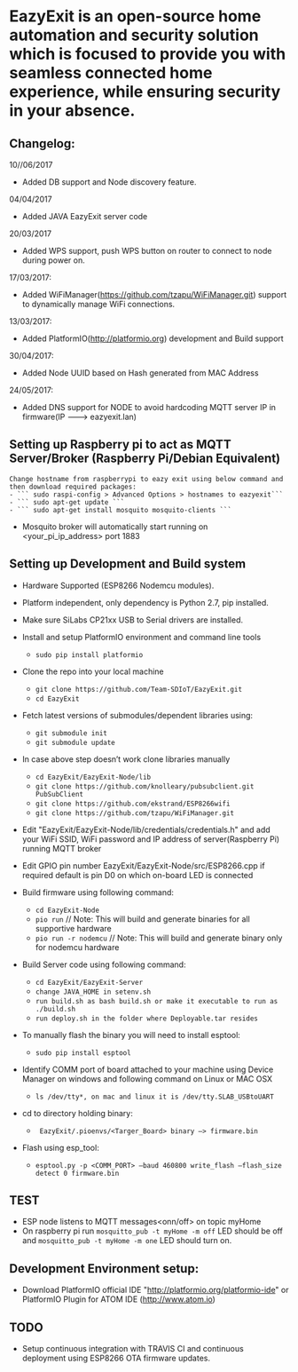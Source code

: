 # EazyExit is an open-source home automation and security solution which is focused to provide you with seamless connected home experience, while ensuring security in your absence.

## Changelog:

10//06/2017
- Added DB support and Node discovery feature. 

04/04/2017
- Added JAVA EazyExit server code

20/03/2017
- Added WPS support, push WPS button on router to connect to node during power on.

17/03/2017:
- Added WiFiManager(https://github.com/tzapu/WiFiManager.git) support to dynamically manage WiFi connections.

13/03/2017:
- Added PlatformIO(http://platformio.org) development and Build support

30/04/2017:
- Added Node UUID based on Hash generated from MAC Address

24/05/2017:
- Added DNS support for NODE to avoid hardcoding MQTT server IP in firmware(IP ---> eazyexit.lan)


## Setting up Raspberry pi to act as MQTT Server/Broker (Raspberry Pi/Debian Equivalent)
	Change hostname from raspberrypi to eazy exit using below command and then download required packages:
	- ``` sudo raspi-config > Advanced Options > hostnames to eazyexit```
	- ``` sudo apt-get update ```
	- ``` sudo apt-get install mosquito mosquito-clients ```

  - Mosquito broker will automatically start running on <your_pi_ip_address> port 1883

## Setting up Development and Build system

- Hardware Supported (ESP8266 Nodemcu modules).
- Platform independent, only dependency is Python 2.7, pip installed.
- Make sure SiLabs CP21xx USB to Serial drivers are installed.

- Install and setup PlatformIO environment and command line tools
	- ``` sudo pip install platformio ```

- Clone the repo into your local machine
	- ``` git clone https://github.com/Team-SDIoT/EazyExit.git ```
	- ``` cd EazyExit ```

- Fetch latest versions of submodules/dependent libraries using:
	- ``` git submodule init ```
	- ``` git submodule update ```

- In case above step doesn’t work clone libraries manually
	- ``` cd EazyExit/EazyExit-Node/lib ```
	- ``` git clone https://github.com/knolleary/pubsubclient.git PubSubClient ```
	- ``` git clone https://github.com/ekstrand/ESP8266wifi ```
	- ``` git clone https://github.com/tzapu/WiFiManager.git ```

- Edit "EazyExit/EazyExit-Node/lib/credentials/credentials.h" and add your WiFi SSID, WiFi password and IP address of server(Raspberry Pi) running MQTT broker

- Edit GPIO pin number EazyExit/EazyExit-Node/src/ESP8266.cpp if required default is pin D0 on which on-board LED is connected

- Build firmware using following command:
	- ``` cd EazyExit-Node ```
	- ``` pio run ``` // Note: This will build and generate binaries for all supportive hardware
	- ``` pio run -r nodemcu ``` // Note: This will build and generate binary only for nodemcu hardware

- Build Server code using following command:
	- ``` cd EazyExit/EazyExit-Server ```
	- ``` change JAVA_HOME in setenv.sh ```
	- ``` run build.sh as bash build.sh or make it executable to run as ./build.sh ```
	- ``` run deploy.sh in the folder where Deployable.tar resides ```

- To manually flash the binary you will need to install esptool:
	- ``` sudo pip install esptool ```

- Identify COMM port of board attached to your machine using Device Manager on windows and following command on Linux or MAC OSX
	- ```ls /dev/tty*, on mac and linux it is /dev/tty.SLAB_USBtoUART```

- cd to directory holding binary:
	- ``` EazyExit/.pioenvs/<Targer_Board> binary —> firmware.bin```

- Flash using esp_tool:
	- ``` esptool.py -p <COMM_PORT> —baud 460800 write_flash —flash_size detect 0 firmware.bin ```

## TEST

- ESP node listens to MQTT messages<onn/off> on topic myHome
- On raspberry pi run ``` mosquitto_pub -t myHome -m off ``` LED should be off and ``` mosquitto_pub -t myHome -m one ``` LED should turn on.

## Development Environment setup:

- Download PlatformIO official IDE "http://platformio.org/platformio-ide" or PlatformIO Plugin for ATOM IDE (http://www.atom.io)

## TODO

- Setup continuous integration with TRAVIS CI and continuous deployment using ESP8266 OTA firmware updates.
